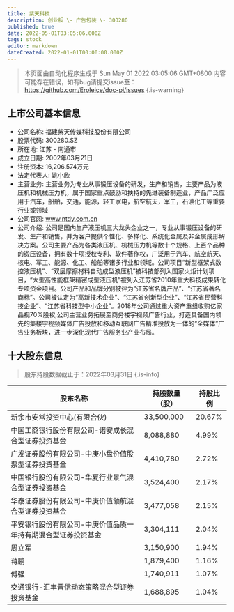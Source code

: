 ```yaml
---
title: 紫天科技
description: 创业板 \- 广告包装 \- 300280
published: true
date: 2022-05-01T03:05:06.000Z
tags: stock
editor: markdown
dateCreated: 2022-01-01T00:00:00.000Z
---
```


> 本页面由自动化程序生成于 Sun May 01 2022 03:05:06 GMT+0800
> 内容可能存在错误，如有bug请提交issue至：https://github.com/Eroleice/doc-pi/issues
{.is-warning}

## 上市公司基本信息
- 公司名称: 福建紫天传媒科技股份有限公司
- 股票代码: 300280.SZ
- 所在地: 江苏 - 南通市
- 成立日期: 2002年03月21日
- 注册资本: 16,206.574万元
- 法定代表人: 姚小欣
- 主营业务: 主营业务为专业从事锻压设备的研发，生产和销售，主要产品为液压机和机械压力机，属于国家重点鼓励和扶持的先进装备制造业，产品广泛应用于汽车，船舶，交通，能源，轻工家电，航空航天，军工，石油化工等重要行业或领域
- 公司官网: www.ntdy.com.cn
- 公司介绍: 公司是国内生产液压机三大龙头企业之一，专业从事锻压设备的研发、生产和销售，并为客户提供个性化、多样化、系统化金属及非金属成形解决方案。公司主要产品为各类液压机、机械压力机等数十个规格、上百个品种的锻压设备，拥有数十项授权专利、软件著作权，广泛用于汽车、航空航天、核电、军工、能源、化工、船舶等诸多行业和领域。公司项目“新型框架式数控液压机”、“双层摩擦材料自动成型液压机”被科技部列入国家火炬计划项目，“大型高性能框架精密成型液压机”被列入江苏省2010年重大科技成果转化专项资金项目。公司产品和品牌分别被评为“江苏省名牌产品”、“江苏省著名商标”。公司被认定为“高新技术企业”、“江苏省创新型企业”、“江苏省民营科技企业”、“江苏省科技型中小企业”。2018年公司通过重大资产重组收购亿家晶视70%股权,公司主营业务拓展至商务楼宇视频广告行业，打造具备国内领先的集楼宇视频媒体广告投放和移动互联网广告精准投放为一体的“全媒体”广告业务板块，进一步深化现代广告服务业产业布局。


## 十大股东信息
> 股东持股数据截止于：2022年03月31日
{.is-info}

| 股东名称 | 持股数量（股） | 持股比例 |
| --- | --- | --- |
| 新余市安常投资中心(有限合伙) | 33,500,000 | 20.67% |
| 中国工商银行股份有限公司-诺安成长混合型证券投资基金 | 8,088,880 | 4.99% |
| 广发证券股份有限公司-中庚小盘价值股票型证券投资基金 | 4,410,780 | 2.72% |
| 中国银行股份有限公司-华夏行业景气混合型证券投资基金 | 3,524,400 | 2.17% |
| 华泰证券股份有限公司-中庚价值领航混合型证券投资基金 | 3,477,058 | 2.15% |
| 平安银行股份有限公司-中庚价值品质一年持有期混合型证券投资基金 | 3,304,111 | 2.04% |
| 周立军 | 3,150,900 | 1.94% |
| 蒋鹏 | 1,879,400 | 1.16% |
| 傅强 | 1,740,911 | 1.07% |
| 交通银行-汇丰晋信动态策略混合型证券投资基金 | 1,688,895 | 1.04% |




